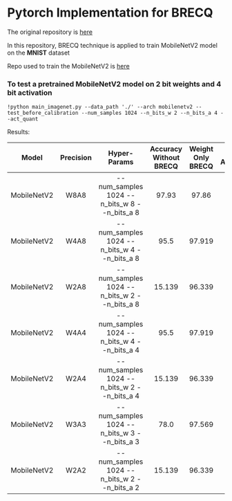 # Pytorch Implementation for BRECQ

The original repository is [here](https://https://github.com/yhhhli/BRECQ.git)

In this repository, BRECQ technique is applied to train MobileNetV2 model on the <b>MNIST</b> dataset

Repo used to train the MobileNetV2 is [here](https://github.com/Mayurji/Image-Classification-PyTorch.git)

### To test a pretrained MobileNetV2 model on 2 bit weights and 4 bit activation 
```
!python main_imagenet.py --data_path './' --arch mobilenetv2 --test_before_calibration --num_samples 1024 --n_bits_w 2 --n_bits_a 4 --act_quant
```

Results:
                                                             
|   Model     | Precision | Hyper-Params                                   | Accuracy Without BRECQ |   Weight Only BRECQ |  Full Accuracy |
| :---------: |:---:      |:---------:                                     |:-----:                 |:---------:          |:---:           |
| MobileNetV2 | W8A8      | --num_samples 1024 --n_bits_w 8 --n_bits_a 8   |  97.93                 |     97.86           |    97.919      |
| MobileNetV2 | W4A8      | --num_samples 1024 --n_bits_w 4 --n_bits_a 8   |  95.5                  |     97.919          |    97.909      |
| MobileNetV2 | W2A8      | --num_samples 1024 --n_bits_w 2 --n_bits_a 8   |  15.139                |     96.339          |    96.379      |
| MobileNetV2 | W4A4      | --num_samples 1024 --n_bits_w 4 --n_bits_a 4   |  95.5                  |     97.919          |    96.479      |
| MobileNetV2 | W2A4      | --num_samples 1024 --n_bits_w 2 --n_bits_a 4   |  15.139                |     96.339          |    94.649      | 
| MobileNetV2 | W3A3      | --num_samples 1024 --n_bits_w 3 --n_bits_a 3   |  78.0                  |     97.569          |    83.489      |
| MobileNetV2 | W2A2      | --num_samples 1024 --n_bits_w 2 --n_bits_a 2   |  15.139                |     96.339          |    18.969      |

